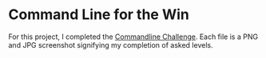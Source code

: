 # Command Line for the Win

For this project, I completed the [Commandline Challenge](https://cmdchallenge.com/).
Each file is a PNG and JPG screenshot signifying my completion of asked levels.
